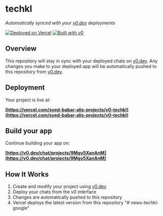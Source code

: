 # techkl

*Automatically synced with your [v0.dev](https://v0.dev) deployments*

[![Deployed on Vercel](https://img.shields.io/badge/Deployed%20on-Vercel-black?style=for-the-badge&logo=vercel)](https://vercel.com/syed-babar-alis-projects/v0-techkl)
[![Built with v0](https://img.shields.io/badge/Built%20with-v0.dev-black?style=for-the-badge)](https://v0.dev/chat/projects/9Mgy5XanAnM)

## Overview

This repository will stay in sync with your deployed chats on [v0.dev](https://v0.dev).
Any changes you make to your deployed app will be automatically pushed to this repository from [v0.dev](https://v0.dev).

## Deployment

Your project is live at:

**[https://vercel.com/syed-babar-alis-projects/v0-techkl](https://vercel.com/syed-babar-alis-projects/v0-techkl)**

## Build your app

Continue building your app on:

**[https://v0.dev/chat/projects/9Mgy5XanAnM](https://v0.dev/chat/projects/9Mgy5XanAnM)**

## How It Works

1. Create and modify your project using [v0.dev](https://v0.dev)
2. Deploy your chats from the v0 interface
3. Changes are automatically pushed to this repository
4. Vercel deploys the latest version from this repository
"# news-techkl-google" 
